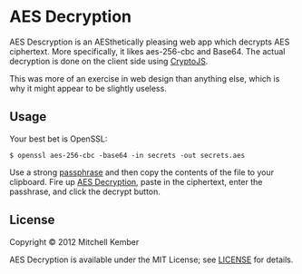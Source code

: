 # AES Decryption

AES Descryption is an AESthetically pleasing web app which decrypts AES ciphertext. More specifically, it likes aes-256-cbc and Base64. The actual decryption is done on the client side using [CryptoJS][].

This was more of an exercise in web design than anything else, which is why it might appear to be slightly useless.

[CryptoJS]: https://code.google.com/p/crypto-js/

## Usage

Your best bet is OpenSSL: 

    $ openssl aes-256-cbc -base64 -in secrets -out secrets.aes

Use a strong [passphrase][pass] and then copy the contents of the file to your clipboard. Fire up [AES Decryption][aes], paste in the ciphertext, enter the passhrase, and click the decrypt button.

[pass]: http://passphra.se
[aes]: http://mitchellkember.com/aes/

## License

Copyright © 2012 Mitchell Kember

AES Decryption is available under the MIT License; see [LICENSE](LICENSE.md) for details.
